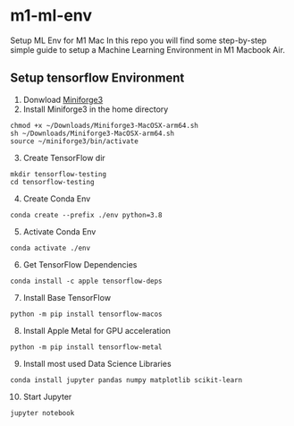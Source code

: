 # m1-ml-env
Setup ML Env for M1 Mac
In this repo you will find some step-by-step simple guide to setup a Machine Learning Environment in M1 Macbook Air.

## Setup tensorflow Environment

1. Donwload [Miniforge3](https://github.com/conda-forge/miniforge)
2. Install Miniforge3 in the home directory
  ```
  chmod +x ~/Downloads/Miniforge3-MacOSX-arm64.sh
  sh ~/Downloads/Miniforge3-MacOSX-arm64.sh
  source ~/miniforge3/bin/activate
  ```
3. Create TensorFlow dir
  ```
  mkdir tensorflow-testing
  cd tensorflow-testing
  ```
4. Create Conda Env
  ```
  conda create --prefix ./env python=3.8
  ```
5. Activate Conda Env
  ```
  conda activate ./env
  ```
 6. Get TensorFlow Dependencies
  ```
  conda install -c apple tensorflow-deps
  ```
 7. Install Base TensorFlow
  ```
  python -m pip install tensorflow-macos
  ```
 8. Install Apple Metal for GPU acceleration 
  ```
  python -m pip install tensorflow-metal
  ```
 9. Install most used Data Science Libraries
  ```
  conda install jupyter pandas numpy matplotlib scikit-learn
  ```
 10. Start Jupyter
  ```
  jupyter notebook
   ```
 



